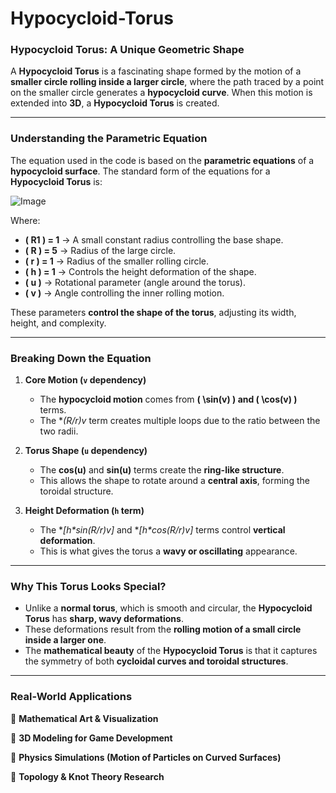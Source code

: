 # Hypocycloid-Torus

### **Hypocycloid Torus: A Unique Geometric Shape**
A **Hypocycloid Torus** is a fascinating shape formed by the motion of a **smaller circle rolling inside a larger circle**, where the path traced by a point on the smaller circle generates a **hypocycloid curve**. When this motion is extended into **3D**, a **Hypocycloid Torus** is created.

---

### **Understanding the Parametric Equation**
The equation used in the code is based on the **parametric equations** of a **hypocycloid surface**. The standard form of the equations for a **Hypocycloid Torus** is:

![Image](https://github.com/user-attachments/assets/a42725ba-62e9-4d4e-a43e-7aa70f88019d)

Where:  
- **\( R1 \) = 1** → A small constant radius controlling the base shape.  
- **\( R \) = 5** → Radius of the large circle.  
- **\( r \) = 1** → Radius of the smaller rolling circle.  
- **\( h \) = 1** → Controls the height deformation of the shape.  
- **\( u \)** → Rotational parameter (angle around the torus).  
- **\( v \)** → Angle controlling the inner rolling motion.  

These parameters **control the shape of the torus**, adjusting its width, height, and complexity.

---

### **Breaking Down the Equation**
1. **Core Motion (`v` dependency)**
   - The **hypocycloid motion** comes from **\( \sin(v) \) and \( \cos(v) \)** terms.
   - The **(R/r)*v** term creates multiple loops due to the ratio between the two radii.

2. **Torus Shape (`u` dependency)**
   - The **cos(u)** and **sin(u)** terms create the **ring-like structure**.
   - This allows the shape to rotate around a **central axis**, forming the toroidal structure.

3. **Height Deformation (`h` term)**
   - The **[h*sin(R/r)*v]** and **[h*cos(R/r)*v]** terms control **vertical deformation**.
   - This is what gives the torus a **wavy or oscillating** appearance.

---

### **Why This Torus Looks Special?**
- Unlike a **normal torus**, which is smooth and circular, the **Hypocycloid Torus** has **sharp, wavy deformations**.
- These deformations result from the **rolling motion of a small circle inside a larger one**.
- The **mathematical beauty** of the **Hypocycloid Torus** is that it captures the symmetry of both **cycloidal curves and toroidal structures**.

---

### **Real-World Applications**
🔹 **Mathematical Art & Visualization** 

🔹 **3D Modeling for Game Development** 

🔹 **Physics Simulations (Motion of Particles on Curved Surfaces)** 

🔹 **Topology & Knot Theory Research** 

